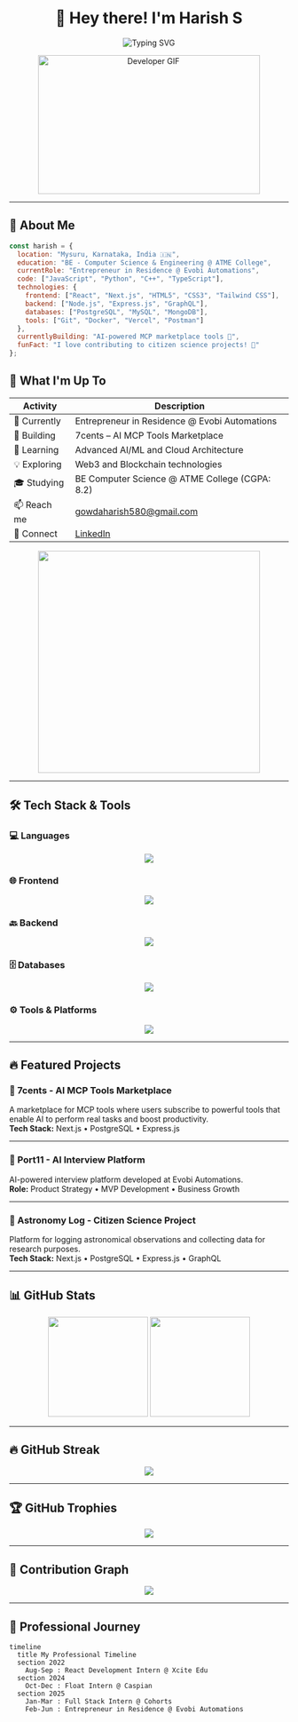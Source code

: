 <h1 align="center">👋 Hey there! I'm Harish S</h1>

<p align="center">
  <img src="https://readme-typing-svg.herokuapp.com?font=Fira+Code&size=30&duration=3000&pause=1000&color=00F7FF&center=true&vCenter=true&random=false&width=600&lines=Full+Stack+Developer;Entrepreneur+in+Residence;MERN+Stack+Enthusiast;AI%2FML+Explorer;Open+Source+Contributor" alt="Typing SVG" />
</p>

<p align="center">
  <img src="https://media.giphy.com/media/qgQUggAC3Pfv687qPC/giphy.gif" width="400" height="250" alt="Developer GIF"/>
</p>

---

## 🚀 About Me

```js
const harish = {
  location: "Mysuru, Karnataka, India 🇮🇳",
  education: "BE - Computer Science & Engineering @ ATME College",
  currentRole: "Entrepreneur in Residence @ Evobi Automations",
  code: ["JavaScript", "Python", "C++", "TypeScript"],
  technologies: {
    frontend: ["React", "Next.js", "HTML5", "CSS3", "Tailwind CSS"],
    backend: ["Node.js", "Express.js", "GraphQL"],
    databases: ["PostgreSQL", "MySQL", "MongoDB"],
    tools: ["Git", "Docker", "Vercel", "Postman"]
  },
  currentlyBuilding: "AI-powered MCP marketplace tools 🤖",
  funFact: "I love contributing to citizen science projects! 🔭"
};
```
## 🎯 What I'm Up To

| Activity | Description |
|----------|-------------|
| 🏢 Currently | Entrepreneur in Residence @ Evobi Automations |
| 🔭 Building | 7cents – AI MCP Tools Marketplace |
| 🌟 Learning | Advanced AI/ML and Cloud Architecture |
| 💡 Exploring | Web3 and Blockchain technologies |
| 🎓 Studying | BE Computer Science @ ATME College (CGPA: 8.2) |
| 📫 Reach me | gowdaharish580@gmail.com |
| 💼 Connect | [LinkedIn](https://www.linkedin.com/in/your-link) |

<p align="center">
  <img src="https://media.giphy.com/media/L1R1tvI9svkIWwpVYr/giphy.gif" width="400" />
</p>

---

## 🛠️ Tech Stack & Tools

### 💻 Languages
<p align="center">
  <img src="https://skillicons.dev/icons?i=js,ts,py,cpp" />
</p>

### 🌐 Frontend
<p align="center">
  <img src="https://skillicons.dev/icons?i=react,next,html,css,tailwind" />
</p>

### 🔙 Backend
<p align="center">
  <img src="https://skillicons.dev/icons?i=nodejs,express,graphql" />
</p>

### 🗄 Databases
<p align="center">
  <img src="https://skillicons.dev/icons?i=postgres,mongodb,mysql" />
</p>

### ⚙️ Tools & Platforms
<p align="center">
  <img src="https://skillicons.dev/icons?i=git,docker,vercel,postman" />
</p>

---

## 🔥 Featured Projects

### 🛒 7cents - AI MCP Tools Marketplace  
A marketplace for MCP tools where users subscribe to powerful tools that enable AI to perform real tasks and boost productivity.  
**Tech Stack:** Next.js • PostgreSQL • Express.js

---

### 🎤 Port11 - AI Interview Platform  
AI-powered interview platform developed at Evobi Automations.  
**Role:** Product Strategy • MVP Development • Business Growth

---

### 🔭 Astronomy Log - Citizen Science Project  
Platform for logging astronomical observations and collecting data for research purposes.  
**Tech Stack:** Next.js • PostgreSQL • Express.js • GraphQL

---

## 📊 GitHub Stats

<p align="center">
  <img height="180em" src="https://github-readme-stats.vercel.app/api?username=harish4dev&show_icons=true&theme=tokyonight&include_all_commits=true&count_private=true"/>
  <img height="180em" src="https://github-readme-stats.vercel.app/api/top-langs/?username=harish4dev&layout=compact&langs_count=8&theme=tokyonight"/>
</p>

---

## 🔥 GitHub Streak

<p align="center">
  <img src="https://github-readme-streak-stats.herokuapp.com/?user=harish4dev&theme=tokyonight&hide_border=false" />
</p>

---

## 🏆 GitHub Trophies

<p align="center">
  <img src="https://github-profile-trophy.vercel.app/?username=harish4dev&theme=tokyonight&no-frame=false&no-bg=false&margin-w=4&row=1" />
</p>

---

## 🐍 Contribution Graph

<p align="center">
  <img src="https://github.com/harish4dev/harish4dev/blob/output/github-contribution-grid-snake-dark.svg" />
</p>

---

## 💼 Professional Journey

```mermaid
timeline
  title My Professional Timeline
  section 2022
    Aug-Sep : React Development Intern @ Xcite Edu
  section 2024
    Oct-Dec : Float Intern @ Caspian
  section 2025
    Jan-Mar : Full Stack Intern @ Cohorts
    Feb-Jun : Entrepreneur in Residence @ Evobi Automations
```
